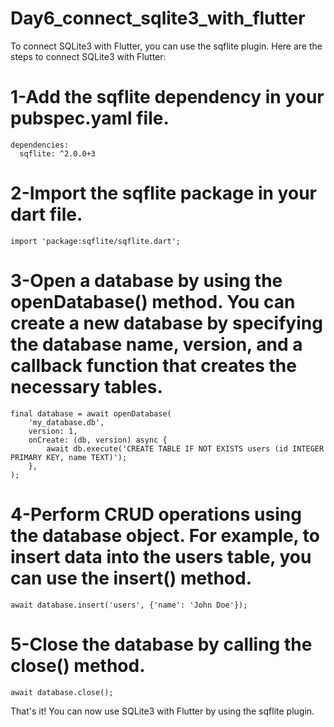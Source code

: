 # Day6_connect_sqlite3_with_flutter




To connect SQLite3 with Flutter, you can use the sqflite plugin. Here are the steps to connect SQLite3 with Flutter:


# 1-Add the sqflite dependency in your pubspec.yaml file.

```
dependencies:
  sqflite: ^2.0.0+3
```


# 2-Import the sqflite package in your dart file.


```
import 'package:sqflite/sqflite.dart';
```


# 3-Open a database by using the openDatabase() method. You can create a new database by specifying the database name, version, and a callback function that creates the necessary tables.


```
final database = await openDatabase(
    'my_database.db',
    version: 1,
    onCreate: (db, version) async {
        await db.execute('CREATE TABLE IF NOT EXISTS users (id INTEGER PRIMARY KEY, name TEXT)');
    },
);
```


# 4-Perform CRUD operations using the database object. For example, to insert data into the users table, you can use the insert() method.


```
await database.insert('users', {'name': 'John Doe'});
```

# 5-Close the database by calling the close() method.

```
await database.close();
```

That's it! You can now use SQLite3 with Flutter by using the sqflite plugin.
